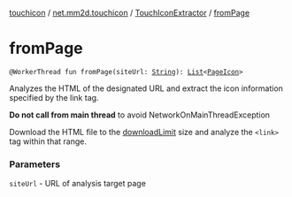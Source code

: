[touchicon](../../index.md) / [net.mm2d.touchicon](../index.md) / [TouchIconExtractor](index.md) / [fromPage](./from-page.md)

# fromPage

`@WorkerThread fun fromPage(siteUrl: `[`String`](https://kotlinlang.org/api/latest/jvm/stdlib/kotlin/-string/index.html)`): `[`List`](https://kotlinlang.org/api/latest/jvm/stdlib/kotlin.collections/-list/index.html)`<`[`PageIcon`](../-page-icon/index.md)`>`

Analyzes the HTML of the designated URL and extract the icon information specified by the link tag.

**Do not call from main thread** to avoid NetworkOnMainThreadException

Download the HTML file to the [downloadLimit](download-limit.md) size
and analyze the `<link>` tag within that range.

### Parameters

`siteUrl` - URL of analysis target page
